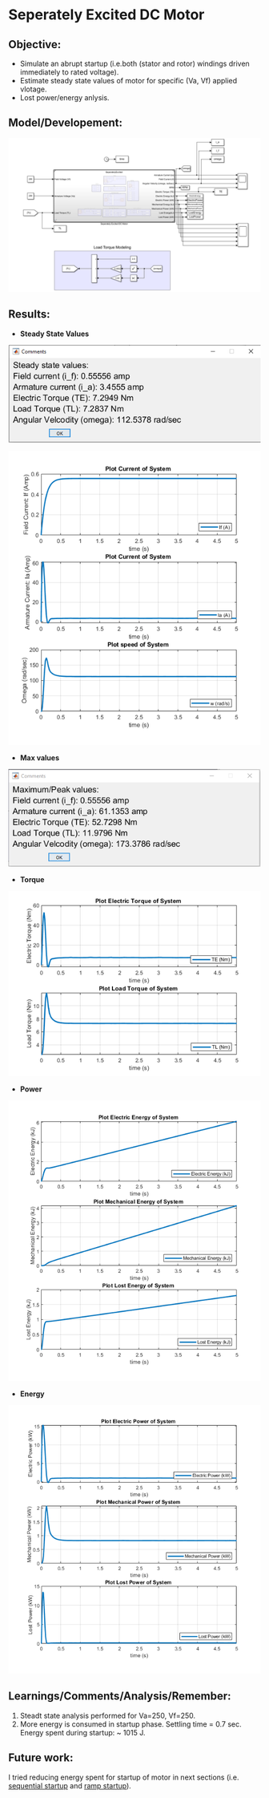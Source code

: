# Seperately Excited DC Motor

## Objective: 

* Simulate an abrupt startup (i.e.both (stator and rotor) windings driven immediately to rated voltage).
* Estimate steady state values of motor for specific (Va, Vf) applied vlotage.
* Lost power/energy anlysis.

## Model/Developement:

![Screenshot](01_SimulinkModel.PNG)

## Results:

* **Steady State Values**

![Screenshot](02_SS_Comment.PNG)

![Screenshot](04_Figure1.png)

* **Max values**

![Screenshot](03_Max_Comment.PNG)

* **Torque**

![Screenshot](05_Figure2.png)

* **Power**

![Screenshot](06_Figure3.png)

* **Energy**

![Screenshot](07_Figure4.png)

## Learnings/Comments/Analysis/Remember:
1. Steadt state analysis performed for Va=250, Vf=250.
2. More energy is consumed in startup phase. Settling time = 0.7 sec. Energy spent during startup: ~ 1015 J.

## Future work:
I tried reducing energy spent for startup of motor in next sections (i.e. [sequential startup](https://github.com/VishalDevnale/ControlSystem/tree/master/ElectricMachines/DC_Motors/01_SeperatelyExcitedDCMotor/02_SequentialStepStart) and [ramp startup](https://github.com/VishalDevnale/ControlSystem/tree/master/ElectricMachines/DC_Motors/01_SeperatelyExcitedDCMotor/03_SequentialRampStart)).
